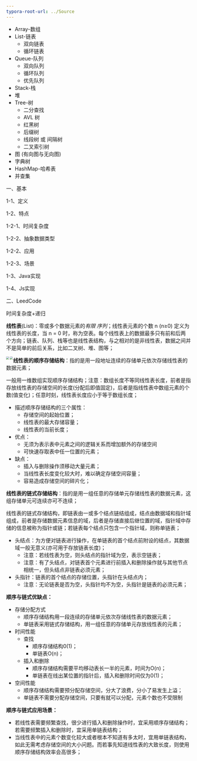 ```yaml
---
typora-root-url: ../Source
---
```


- Array-数组
- List-链表
  - 双向链表
  - 循环链表
- Queue-队列
  - 双向队列
  - 循环队列
  - 优先队列
- Stack-栈
- 堆
- Tree-树
  - 二分查找
  - AVL 树
  - 红黑树
  - 后缀树
  - 线段树 或 间隔树
  - 二叉索引树
- 图 (有向图与无向图)
- 字典树
- HashMap-哈希表
- 并查集



一、基本

1-1、定义

1-2、特点

1-2-1、时间复杂度

1-2-2、抽象数据类型

1-2-2、应用

1-2-3、场景

1-3、Java实现

1-4、Js实现

二、LeedCode



时间复杂度+递归





**线性表**(List)：零或多个数据元素的*有限* *序列*；线性表元素的个数 n (n≥0) 定义为线性表的长度，当 n =  0  时，称为空表。每个线性表上的数据最多只有前和后两个方向；链表、队列、栈等也是线性表结构，与之相对的是非线性表，数据之间并不是简单的前后关系，比如二叉树、堆、图等；

<img src="/Image/Algorithm/Array/1.png" style="zoom:50%;" align="left"/>

<img src="/Image/Algorithm/Array/2.png" style="zoom:50%;" align="left" />

**线性表的顺序存储结构**：指的是用一段地址连续的存储单元依次存储线性表的数据元素；

​	一般用一维数组实现顺序存储结构；注意：数组长度不等同线性表长度，前者是指存放线性表的存储空间的长度(分配后即值固定)，后者是指线性表中数组元素的个数(值变化)；任意时刻，线性表长度应小于等于数组长度；

- 描述顺序存储结构的三个属性：
  - 存储空间的起始位置；
  - 线性表的最大存储容量；
  - 线性表的当前长度；
- 优点：
  - 无须为表示表中元素之间的逻辑关系而增加额外的存储空间
  - 可快速存取表中任一位置的元素；
- 缺点：
  - 插入与删除操作须移动大量元素；
  - 当线性表长度变化较大时，难以确定存储空间容量；
  - 容易造成存储空间的碎片化；

**线性表的链式存储结构**：指的是用一组任意的存储单元存储线性表的数据元素，这组存储单元可连续亦可不连续；

​	线性表的链式存储结构，即链表由一或多个结点链结组成，结点由数据域和指针域组成，前者是存储数据元素信息的域，后者是存储直接后继位置的域，指针域中存储的信息被称为指针或链；若链表每个结点只包含一个指针域，则称单链表；

- 头结点：为方便对链表进行操作，在单链表的首个结点前附设的结点，其数据域一般无意义(亦可用于存放链表长度)；
  - 注意：若线性表为空，则头结点的指针域为空，表示空链表；
  - 注意：有了头结点，对链表首个元素进行前插入和删除操作就与其他节点相统一，但头结点非链表必须元素；
- 头指针：链表的首个结点的存储位置，头指针在头结点内；
  - 注意：无论链表是否为空，头指针均不为空，头指针是链表的必须元素；



**顺序与链式优缺点：**

- 存储分配方式
  - 顺序存储结构用一段连续的存储单元依次存储线性表的数据元素；
  - 单链表采用链式存储结构，用一组任意的存储单元存放线性表的元素；
- 时间性能
  - 查找
    - 顺序存储结构0(1)；
    - 单链表O(n)；
  - 插入和删除
    - 顺序存储结构需要平均移动表长一半的元素，时间为O(n)；
    - 单链表在线出某位置的指针后，插入和删除时间仅为0(1)；
- 空间性能
  - 顺序存储结构需要预分配存储空间，分大了浪费，分小了易发生上溢；
  - 单链表不需要分配存储空间，只要有就可以分配，元素个数也不受限制



**顺序与链式应用场景：**

- 若线性表需要频繁查找，很少进行插入和删除操作时，宜采用顺序存储结构；若需要频繁插入和删除时，宜采用单链表结构；
- 当线性表中的元素个数变化较大或者根本不知道有多太时，宜用单链表结构，如此无需考虑存储空间的大小问题。而若事先知道线性表的大致长度，则使用顺序存储结构效率会高很多；



